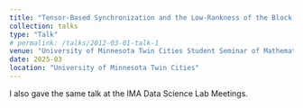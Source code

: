 ```yaml
---
title: "Tensor-Based Synchronization and the Low-Rankness of the Block Trifocal Tensor"
collection: talks
type: "Talk"
# permalink: /talks/2012-03-01-talk-1
venue: "University of Minnesota Twin Cities Student Seminar of Mathematical Applications and Computations"
date: 2025-03
location: "University of Minnesota Twin Cities"
---
```


I also gave the same talk at the IMA Data Science Lab Meetings. 
